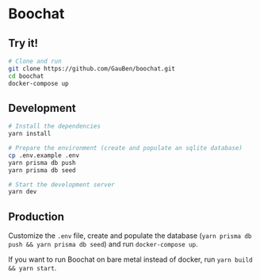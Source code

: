 # Boochat

## Try it!

```bash
# Clone and run
git clone https://github.com/GauBen/boochat.git
cd boochat
docker-compose up
```

## Development

```bash
# Install the dependencies
yarn install

# Prepare the environment (create and populate an sqlite database)
cp .env.example .env
yarn prisma db push
yarn prisma db seed

# Start the development server
yarn dev
```

## Production

Customize the `.env` file, create and populate the database (`yarn prisma db push && yarn prisma db seed`) and run `docker-compose up`.

If you want to run Boochat on bare metal instead of docker, run `yarn build && yarn start`.
